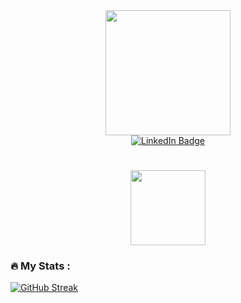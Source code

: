 <div id="header" align="center">
  <img src="https://media.giphy.com/media/dxn6fRlTIShoeBr69N/giphy.gif" width="200"/>
</div>

<div id="badges" align="center">
  <a href="https://www.linkedin.com/in/rachit-s-garg/">
    <img src="https://img.shields.io/badge/LinkedIn-hacker?style=for-the-badge&logo=linkedin&logoColor=white" alt="LinkedIn Badge"/>
  </a>
</div>

<div align="center">
  <img src="https://komarev.com/ghpvc/?username=iamrachit&style=flat-square&color=brightgreen" alt=""/>
</div>

<h1 align="center">
  <img src="https://media.giphy.com/media/KzJkzjggfGN5Py6nkT/giphy.gif" width="120px"/>
</h1>




### :fire: My Stats :

[![GitHub Streak](http://github-readme-streak-stats.herokuapp.com?user=iamrachit&theme=hacker&hide_border=true)](https://git.io/streak-stats)
<!---
iamrachit/iamrachit is a ✨ special ✨ repository because its `README.md` (this file) appears on your GitHub profile.
You can click the Preview link to take a look at your changes.
--->
